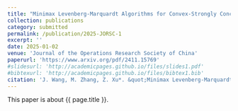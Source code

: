 ```yaml
---
title: "Minimax Levenberg-Marquardt Algorithms for Convex-Strongly Concave Minimax Problems"
collection: publications
category: submitted
permalink: /publication/2025-JORSC-1
excerpt: ''
date: 2025-01-02
venue: 'Journal of the Operations Research Society of China'
paperurl: 'https://www.arxiv.org/pdf/2411.15769'
#slidesurl: 'http://academicpages.github.io/files/slides1.pdf'
#bibtexurl: 'http://academicpages.github.io/files/bibtex1.bib'
citation: 'J. Wang, M. Zhang, Z. Xu*. &quot;Minimax Levenberg-Marquardt Algorithms for Convex-Strongly Concave Minimax Problems.&quot; <i>Journal of the Operations Research Society of China</i>. submitted. (2025). arXiv:2411.15769'
---
```

This paper is about {{ page.title }}.
